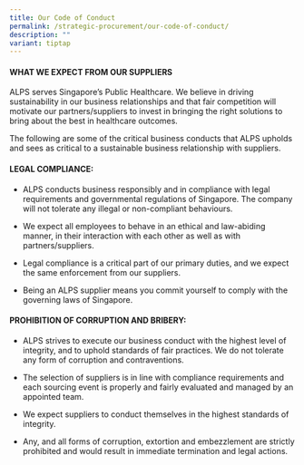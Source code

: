 ```yaml
---
title: Our Code of Conduct
permalink: /strategic-procurement/our-code-of-conduct/
description: ""
variant: tiptap
---
```

<h4>WHAT WE EXPECT FROM OUR SUPPLIERS</h4>
<p>ALPS serves Singapore’s Public Healthcare. We believe in driving sustainability
in our business relationships and that fair competition will motivate our
partners/suppliers to invest in bringing the right solutions to bring about
the best in healthcare outcomes.</p>
<p>The following are some of the critical business conducts that ALPS upholds
and sees as critical to a sustainable business relationship with suppliers.</p>
<h4>LEGAL COMPLIANCE:</h4>
<ul>
<li>
<p>ALPS conducts business responsibly and in compliance with legal requirements
and governmental regulations of Singapore. The company will not tolerate
any illegal or non-compliant behaviours.</p>
</li>
<li>
<p>We expect all employees to behave in an ethical and law-abiding manner,
in their interaction with each other as well as with partners/suppliers.</p>
</li>
<li>
<p>Legal compliance is a critical part of our primary duties, and we expect
the same enforcement from our suppliers.</p>
</li>
<li>
<p>Being an ALPS supplier means you commit yourself to comply with the governing
laws of Singapore.</p>
</li>
</ul>
<h4>PROHIBITION OF CORRUPTION AND BRIBERY:</h4>
<ul>
<li>
<p>ALPS strives to execute our business conduct with the highest level of
integrity, and to uphold standards of fair practices. We do not tolerate
any form of corruption and contraventions.</p>
</li>
<li>
<p>The selection of suppliers is in line with compliance requirements and
each sourcing event is properly and fairly evaluated and managed by an
appointed team.</p>
</li>
<li>
<p>We expect suppliers to conduct themselves in the highest standards of
integrity.</p>
</li>
<li>
<p>Any, and all forms of corruption, extortion and embezzlement are strictly
prohibited and would result in immediate termination and legal actions.</p>
</li>
</ul>
<p></p>